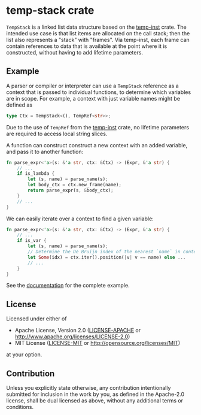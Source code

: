 # temp-stack crate

`TempStack` is a linked list data structure based on the [temp-inst](https://crates.io/crates/temp-inst)
crate. The intended use case is that list items are allocated on the call stack; then the list also
represents a "stack" with "frames". Via temp-inst, each frame can contain references to data that is
available at the point where it is constructed, without having to add lifetime parameters.

## Example

A parser or compiler or interpreter can use a `TempStack` reference as a context that is passed to
individual functions, to determine which variables are in scope. For example, a context with just
variable names might be defined as

```rust
type Ctx = TempStack<(), TempRef<str>>;
```

Due to the use of `TempRef` from the [temp-inst](https://crates.io/crates/temp-inst) crate, no
lifetime parameters are required to access local string slices.

A function can construct construct a new context with an added variable, and pass it to another
function:

```rust
fn parse_expr<'a>(s: &'a str, ctx: &Ctx) -> (Expr, &'a str) {
    // ...
    if is_lambda {
        let (s, name) = parse_name(s);
        let body_ctx = ctx.new_frame(name);
        return parse_expr(s, &body_ctx);
    }
    // ...
}
```

We can easily iterate over a context to find a given variable:

```rust
fn parse_expr<'a>(s: &'a str, ctx: &Ctx) -> (Expr, &'a str) {
    // ...
    if is_var {
        let (s, name) = parse_name(s);
        // Determine the De Bruijn index of the nearest `name` in context.
        let Some(idx) = ctx.iter().position(|v| v == name) else ...
        // ...
    }
}
```

See the [documentation](https://docs.rs/temp-stack/latest/temp_stack/) for the complete example.

## License

Licensed under either of

 * Apache License, Version 2.0
   ([LICENSE-APACHE](../LICENSE-APACHE) or http://www.apache.org/licenses/LICENSE-2.0)
 * MIT License
   ([LICENSE-MIT](../LICENSE-MIT) or http://opensource.org/licenses/MIT)

at your option.

## Contribution

Unless you explicitly state otherwise, any contribution intentionally submitted
for inclusion in the work by you, as defined in the Apache-2.0 license, shall be
dual licensed as above, without any additional terms or conditions.
